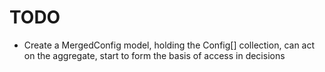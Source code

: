 # TODO

- Create a MergedConfig model, holding the Config[] collection, can act on the aggregate, start to form the basis of access in decisions
